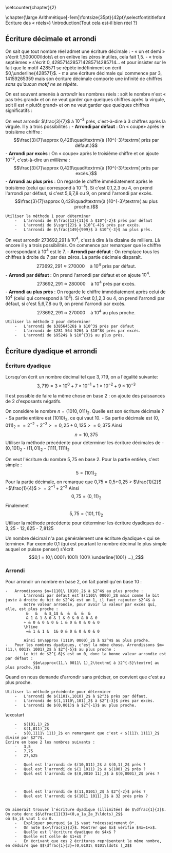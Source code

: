 
\setcounter{chapter}{2}

\chapter{\large Arithmétique[-1em]\fontsize{35pt}{42pt}\selectfont\titlefont Écriture des « réels»}
\introduction{Tout cela est-il bien réel ?}

## Écriture décimale et arrondi
On sait que tout nombre réel admet une écriture décimale :
	-  	«  un et demi » s'écrit 1,500000\ldots\ et on enlève les zéros inutiles, cela fait 1,5.
	-  	« trois septièmes » s'écrit $0,4285714285714285714285714\ldots$ et pour insister sur le fait que le motif 428571
			se répète indéfiniment on écrit $0,\underline{428571}$.
	-  	$\pi$ a une écriture décimale qui commence par $3,14159265359$ mais son écriture décimale comporte une infinité de chiffres
	*sans
	qu'aucun motif ne se répète*.

On est souvent amenés à *arrondir* les nombres réels : soit le nombre n'est « pas très grand» et on ne veut garder que quelques chiffres
après la virgule, soit il est « plutôt grand» et on ne veut garder que quelques chiffres significatifs :


On veut arrondir $\frac{3}{7}$ à $10^{-3}$ près, c'est-à-dire à 3 chiffres après la virgule.
						Il y a trois possibilités :
							-  	**Arrondi par défaut** : On « coupe» après le troisième chiffre :
									$$\frac{3}{7}\approx 0,428\quad\textrm{à }10^{-3}\textrm{ près par défaut.}$$
							-  	**Arrondi par excès** : On « coupe» après le troisième chiffre et on ajoute $10^{-3}$,
									c'est-à-dire un *millième* :
																$$\frac{3}{7}\approx 0,429\quad\textrm{à }10^{-3}\textrm{ près par excès.}$$
							-  	**Arrondi au plus près** : On regarde le chiffre immédiatement après le troisième (celui qui correspond
									 à $10^{-4}$). Si c'est 0,1,2,3 ou 4, on prend l'arrondi par défaut, si c'est 5,6,7,8 ou 9, on prend l'arrondi
									par excès.
									$$\frac{3}{7}\approx 0,429\quad\textrm{à }10^{-3}\textrm{ au plus proche.}$$

	Utiliser la méthode 1 pour déterminer
		-  	L'arrondi de $\frac{13}{11}$ à $10^{-2}$ près par défaut
		-  	L'arrondi de $\sqrt{2}$ à $10^{-4}$ près par excès.
		-  	L'arrondi de $\frac{149}{999}$ à $10^{-3}$ au plus près.
On veut arrondir 273692,291 à $10^{4}$, c'est à dire à la dizaine de milliers.
Là encore il y a trois possibilités. On commence par remarquer que le chiffre correspondant à $10^4$ est le 7.
	-  	**Arrondi par défaut** : On remplace tous les chiffres à droite du 7 par des zéros. La partie décimale disparaît.
	$$ 273692,291\approx 270000\quad\textrm{à }10^{4}\textrm{ près par défaut.}$$
	-   	**Arrondi par défaut** : On prend l'arrondi par défaut et on ajoute $10^4$.
		$$ 273692,291\approx 280000\quad\textrm{à }10^{4}\textrm{ près par excès.}$$
	-  	**Arrondi au plus près** : On regarde le chiffre immédiatement après celui de $10^4$ (celui qui correspond
									 à $10^{3}$). Si c'est 0,1,2,3 ou 4, on prend l'arrondi par défaut, si c'est 5,6,7,8 ou 9, on prend l'arrondi
									par excès.
			$$ 273692,291\approx 270000\quad\textrm{à }10^{4}\textrm{ au plus proche.}$$

	Utiliser la méthode 2 pour déterminer
		-  	L'arrondi de $38564526$ à $10^3$ près par défaut
		-  	L'arrondi de $281 564 526$ à $10^8$ près par excès.
		-  	L'arrondi de $9524$ à $10^{3}$ au plus près.

## Écriture dyadique et arrondi

### Écriture dyadique
Lorsqu'on écrit un nombre décimal tel que $3,719$, on a l'égalité suivante:
$$3,719=3\times 10^0+7\times 10^{-1}+1\times 10^{-2}+9\times 10^{-3}$$

Il est possible de faire la même chose en base 2 : on ajoute des puissances de 2 d'exposants négatifs.

On considère le nombre $n=(1010,011)_2$. Quelle est son écriture décimale ?
	-  	Sa partie entière est $(1010)_2$, ce qui vaut 10.
	-  	Sa partie décimale est
	$(0,011)_2$ \= $=2^{-2}+2^{-3}$
				\>  $=0,25+0,125$
				\>	$=0,375$
Ainsi $$n=10,375$$
	Utiliser la méthode précédente pour déterminer les écriture décimales de
		-  	$(0,101)_2$
		-  	$(11,01)_2$
		-  	$(1111,1111)_2$

On veut l'écriture du nombre $5,75$ en base 2. Pour la partie entière, c'est simple : $$5=(101)_2$$
Pour la partie décimale, on remarque que
0,75 \= 0,5+0,25
	\> 	$\frac{1}{2}$ +$\frac{1}{4}$
	\>	$=2^{-1}+2^{-2}$
Ainsi $$0,75 = (0,11)_2$$
Finalement $$5,75=(101,11)_2$$
	Utiliser la méthode précédente pour déterminer les écriture dyadiques de
		-  	$3,25$
		-  	$12,625$
		-  	$7,8125$

Un nombre décimal n'a pas généralement une écriture dyadique « qui se termine».
Par exemple 0,1 (qui est pourtant le nombre décimal le plus simple auquel on puisse penser) s'écrit
$$0,1 = (0,\ 0001\ 1001\ 1001\ \underline{1001} ...)_2$$

### Arrondi

Pour arrondir un nombre en base 2, on fait pareil qu'en base 10 :


	-  	Arrondissons $n=(1101\ 1010)_2$ à $2^4$ au plus proche :
			L'arrondi par défaut est $(1101\ 0000)_2$ mais comme le bit juste à droite du bit de $2^4$ est un 1, il faut rajouter $2^4$ à
			notre valeur arrondie, pour avoir la valeur par excès qui, elle, est plus proche :
 			 &   &   & $_1$ &  &  &  &  &  
			 & 1 & 1 & 0 & 1 & 0 & 0 & 0 & 0 
			+ & 0 & 0 & 0 & 1 & 0 & 0 & 0 & 0 
			\hline
			 =& 1 & 1 &  1& 0 & 0 & 0 & 0 & 0 

			Ainsi $n\approx (1110\ 0000)_2$ à $2^4$ au plus proche.
	-  	Pour les nombres dyadiques, c'est la même chose. Arrondissons $m=(11,\ 0011\ 1001)_2$ à $2^{-5}$ au plus proche :
			Le bit de $2^{-6}$ est un 0, donc la bonne valeur arrondie est par défaut :
				$$m\approx(11,\ 0011\ 1)_2\textrm{ à }2^{-5}\textrm{ au plus proche.}$$

Quand on nous demande d'arrondir sans préciser, on convient que c'est au plus proche.

	Utiliser la méthode précédente pour déterminer
		-  	L'arrondi de $(1101\,1010)_2$ à $2^3$ près par défaut.
		-  	L'arrondi de $(1,1110\,101)_2$ à $2^{-3}$ près par excès.
		-  	L'arrondi de $(0,001)$ à $2^{-1}$ au plus proche.


\exostart

		-  	$(101,1)_2$
		-  	$(1,011)_2$
		-  	$(0,1111\ 111)_2$ en remarquant que c'est « $(111\ 1111)_2$ divisé par $2^7$.
	Écrire en base 2 les nombres suivants :
		-  	3,5
		-  	7,75
		-  	27,625

		-  	Quel est l'arrondi de $(10,011)_2$ à $(0,1)_2$ près ?
		-  	Quel est l'arrondi de $(1 1011)_2$ à $(100)_2$ près ?
		-  	Quel est l'arrondi de $(0,0010 11)_2$ à $(0,0001)_2$ près ?



		-  	Quel est l'arrondi de $(11,0101)_2$ à $2^{-2}$ près ?
		-  	Quel est l'arrondi de $(1011 1011)_2$ à 32 près près ?


	On aimerait trouver l'écriture dyadique (illimitée) de $\dfrac{1}{3}$.
	On note donc $$\dfrac{1}{3}=(0,a_1a_2a_3\ldots)_2$$
	où $a_i$ vaut 1 ou 0.
		-  	Expliquer pourquoi $a_1$ vaut *nécessairement 0*.
		-  	On note $x=\frac{1}{3}$. Montrer que $x$ vérifie $4x=1+x$.
		-  	Quelle est l'écriture dyadique de $4x$ ?
		-  	Quelle est celle de $1+x$ ?
		-  	En écrivant que ces 2 écritures représentent le même nombre, en déduire que $$\dfrac{1}{3}=(0,0101\ 0101\ldots )_2$$
